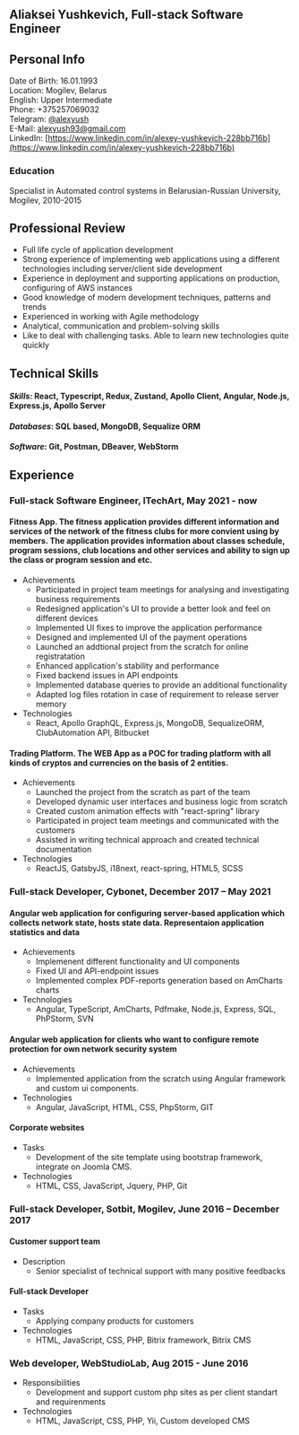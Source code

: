 ## Aliaksei Yushkevich, Full-stack Software Engineer
## Personal Info
Date of Birth: 16.01.1993\
Location: Mogilev, Belarus\
English: Upper Intermediate\
Phone: +375257069032\
Telegram: [@alexyush](https://t.me/alexyush)\
E-Mail: [alexyush93@gmail.com](mailto:alexyush93@gmail.com)\
LinkedIn: [https://www.linkedin.com/in/alexey-yushkevich-228bb716b](https://www.linkedin.com/in/alexey-yushkevich-228bb716b)
### Education
Specialist in Automated control systems in Belarusian-Russian University, Mogilev, 2010-2015
## Professional Review
* Full life cycle of application development
* Strong experience of implementing web applications using a different technologies including server/client side development
* Experience in deployment and supporting applications on production, configuring of AWS instances
* Good knowledge of modern development techniques, patterns and trends
* Experienced in working with Agile methodology
* Analytical, communication and problem-solving skills
* Like to deal with challenging tasks. Able to learn new technologies quite quickly

## Technical Skills
#### *Skills:* React, Typescript, Redux, Zustand, Apollo Client, Angular, Node.js, Express.js, Apollo Server
#### *Databases*: SQL based, MongoDB, Sequalize ORM
#### *Software*: Git, Postman, DBeaver, WebStorm

## Experience
### Full-stack Software Engineer, ITechArt, May 2021 - now
#### Fitness App. The fitness application provides different information and services of the network of the fitness clubs for more convient using by members. The application provides information about classes schedule, program sessions, club locations and other services and ability to sign up the class or program session and etc.
* Achievements
   * Participated in project team meetings for analysing and investigating business requirements
   * Redesigned application's UI to provide a better look and feel on different devices
   * Implemented UI fixes to improve the application performance
   * Designed and implemented UI of the payment operations
   * Launched an addtional project from the scratch for online registratation 
   * Enhanced application's stability and performance
   * Fixed backend issues in API endpoints
   * Implemented database queries to provide an additional functionality
   * Adapted log files rotation in case of requirement to release server memory
* Technologies
    * React, Apollo GraphQL, Express.js, MongoDB, SequalizeORM, ClubAutomation API, Bitbucket
#### Trading Platform. The WEB App as a POC for trading platform with all kinds of cryptos and currencies on the basis of 2 entities.
* Achievements
    * Launched the project from the scratch as part of the team
    * Developed dynamic user interfaces and business logic from scratch
    * Created custom animation effects with "react-spring" library
    * Participated in project team meetings and communicated with the customers
    * Assisted in writing technical approach and created technical documentation
* Technologies
    * ReactJS, GatsbyJS, i18next, react-spring, HTML5, SCSS
### Full-stack Developer, Cybonet, December 2017 – May 2021
#### Angular web application for configuring server-based application which collects network state, hosts state data. Representaion application statistics and data
* Achievements
    * Implemenent different functionality and UI components
    * Fixed UI and API-endpoint issues
    * Implemented complex PDF-reports generation based on AmCharts charts
* Technologies
    * Angular, TypeScript, AmCharts, Pdfmake, Node.js, Express, SQL, PhPStorm, SVN

#### Angular web application for clients who want to configure remote protection for own network security system
* Achievements
    * Implemented application from the scratch using Angular framework and custom ui components.
* Technologies
    * Angular, JavaScript, HTML, CSS, PhpStorm, GIT

#### Corporate websites
* Tasks
    * Development of the site template using bootstrap framework, integrate on Joomla CMS.
* Technologies
    * HTML, CSS, JavaScript, Jquery, PHP, Git
 
### Full-stack Developer, Sotbit, Mogilev, June 2016 – December 2017
#### Customer support team
  * Description
    * Senior specialist of technical support with many positive feedbacks
#### Full-stack Developer 
* Tasks
    * Applying company products for customers
* Technologies
    * HTML, JavaScript, CSS, PHP, Bitrix framework, Bitrix CMS

### Web developer, WebStudioLab, Aug 2015 - June 2016
* Responsibilities
    * Development and support custom php sites as per client standart and requirenments
* Technologies
    * HTML, JavaScript, CSS, PHP, Yii, Custom developed CMS
